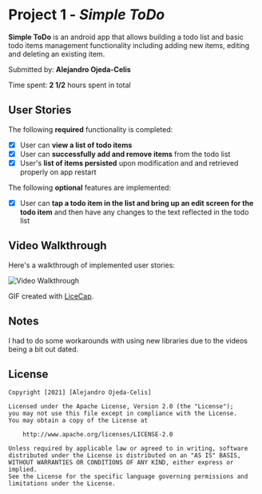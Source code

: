 # Project 1 - *Simple ToDo*

**Simple ToDo** is an android app that allows building a todo list and basic todo items management functionality including adding new items, editing and deleting an existing item.

Submitted by: **Alejandro Ojeda-Celis**

Time spent: **2 1/2** hours spent in total

## User Stories

The following **required** functionality is completed:

* [X] User can **view a list of todo items**
* [X] User can **successfully add and remove items** from the todo list
* [X] User's **list of items persisted** upon modification and and retrieved properly on app restart

The following **optional** features are implemented:

* [X] User can **tap a todo item in the list and bring up an edit screen for the todo item** and then have any changes to the text reflected in the todo list

## Video Walkthrough

Here's a walkthrough of implemented user stories:

<img src='https://imgur.com/a/ySYP3AH' title='Video Walkthrough' width='' alt='Video Walkthrough' />

GIF created with [LiceCap](http://www.cockos.com/licecap/).

## Notes

I had to do some workarounds with using new libraries due to the videos being a bit out dated. 

## License

    Copyright [2021] [Alejandro Ojeda-Celis]

    Licensed under the Apache License, Version 2.0 (the "License");
    you may not use this file except in compliance with the License.
    You may obtain a copy of the License at

        http://www.apache.org/licenses/LICENSE-2.0

    Unless required by applicable law or agreed to in writing, software
    distributed under the License is distributed on an "AS IS" BASIS,
    WITHOUT WARRANTIES OR CONDITIONS OF ANY KIND, either express or implied.
    See the License for the specific language governing permissions and
    limitations under the License.
